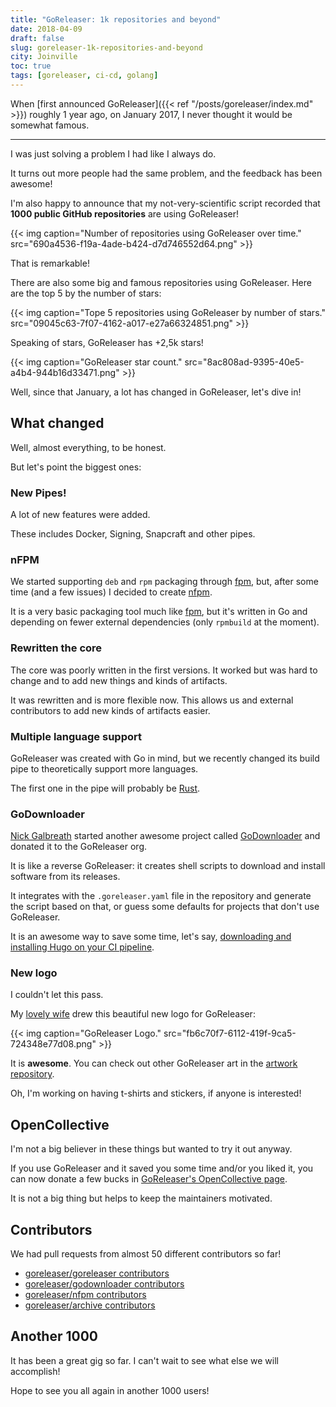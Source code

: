 ```yaml
---
title: "GoReleaser: 1k repositories and beyond"
date: 2018-04-09
draft: false
slug: goreleaser-1k-repositories-and-beyond
city: Joinville
toc: true
tags: [goreleaser, ci-cd, golang]
---
```


When [first announced GoReleaser]({{< ref "/posts/goreleaser/index.md" >}}) roughly 1 year ago, on January 2017, I never thought it would be somewhat famous.

---

I was just solving a problem I had like I always do.

It turns out more people had the same problem, and the feedback has been awesome!

I'm also happy to announce that my not-very-scientific script recorded that **1000 public GitHub repositories** are using GoReleaser!

{{< img caption="Number of repositories using GoReleaser over time." src="690a4536-f19a-4ade-b424-d7d746552d64.png" >}}

That is remarkable!

There are also some big and famous repositories using GoReleaser. Here are the top 5 by the number of stars:

{{< img caption="Tope 5 repositories using GoReleaser by number of stars." src="09045c63-7f07-4162-a017-e27a66324851.png" >}}

Speaking of stars, GoReleaser has +2,5k stars!

{{< img caption="GoReleaser star count." src="8ac808ad-9395-40e5-a4b4-944b16d33471.png" >}}

Well, since that January, a lot has changed in GoReleaser, let's dive in!

## What changed

Well, almost everything, to be honest.

But let's point the biggest ones:

### New Pipes!

A lot of new features were added.

These includes Docker, Signing, Snapcraft and other pipes.

### nFPM

We started supporting `deb` and `rpm` packaging through [fpm](https://github.com/jordansissel/fpm), but, after some time (and a few issues) I decided to create [nfpm](https://github.com/goreleaser/nfpm).

It is a very basic packaging tool much like [fpm](https://github.com/jordansissel/fpm), but it's written in Go and depending on fewer external dependencies (only `rpmbuild` at the moment).

### Rewritten the core

The core was poorly written in the first versions. It worked but was hard to change and to add new things and kinds of artifacts.

It was rewritten and is more flexible now. This allows us and external contributors to add new kinds of artifacts easier.

### Multiple language support

GoReleaser was created with Go in mind, but we recently changed its build pipe to theoretically support more languages.

The first one in the pipe will probably be [Rust](https://github.com/goreleaser/goreleaser/pull/520).

### GoDownloader

[Nick Galbreath](https://github.com/client9) started another awesome project called [GoDownloader](https://github.com/goreleaser/godownloader) and donated it to the GoReleaser org.

It is like a reverse GoReleaser: it creates shell scripts to download and install software from its releases.

It integrates with the `.goreleaser.yaml` file in the repository and generate the script based on that, or guess some defaults for projects that don't use GoReleaser.

It is an awesome way to save some time, let's say, [downloading and installing Hugo on your CI pipeline](https://github.com/caarlos0/carlosbecker.com/blob/master/Makefile).

### New logo

I couldn't let this pass.

My [lovely wife](https://twitter.com/carinemeyer) drew this beautiful new logo for GoReleaser:

{{< img caption="GoReleaser Logo." src="fb6c70f7-6112-419f-9ca5-724348e77d08.png" >}}

It is **awesome**. You can check out other GoReleaser art in the [artwork repository](https://github.com/goreleaser/artwork).

Oh, I'm working on having t-shirts and stickers, if anyone is interested!

## OpenCollective

I'm not a big believer in these things but wanted to try it out anyway.

If you use GoReleaser and it saved you some time and/or you liked it, you can now donate a few bucks in [GoReleaser's OpenCollective page](https://opencollective.com/goreleaser).

It is not a big thing but helps to keep the maintainers motivated.

## Contributors

We had pull requests from almost 50 different contributors so far!

- [goreleaser/goreleaser contributors](https://github.com/goreleaser/goreleaser/graphs/contributors)
- [goreleaser/godownloader contributors](https://github.com/goreleaser/godownloader/graphs/contributors)
- [goreleaser/nfpm contributors](https://github.com/goreleaser/nfpm/graphs/contributors)
- [goreleaser/archive contributors](https://github.com/goreleaser/archive/graphs/contributors)

## Another 1000

It has been a great gig so far. I can't wait to see what else we will accomplish!

Hope to see you all again in another 1000 users!
